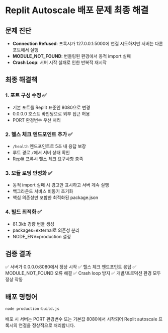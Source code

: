 # Replit Autoscale 배포 문제 최종 해결

## 문제 진단
- **Connection Refused**: 프록시가 127.0.0.1:5000에 연결 시도하지만 서버는 다른 포트에서 실행
- **MODULE_NOT_FOUND**: 번들링된 환경에서 동적 import 실패
- **Crash Loop**: 서버 시작 실패로 인한 반복적 재시작

## 최종 해결책

### 1. 포트 구성 수정 ✅
- 기본 포트를 Replit 표준인 8080으로 변경
- 0.0.0.0 호스트 바인딩으로 외부 접근 허용
- PORT 환경변수 우선 처리

### 2. 헬스 체크 엔드포인트 추가 ✅
- `/health` 엔드포인트로 5초 내 응답 보장
- 루트 경로 `/`에서 서버 상태 확인
- Replit 프록시 헬스 체크 요구사항 충족

### 3. 모듈 로딩 안정화 ✅
- 동적 import 실패 시 경고만 표시하고 서버 계속 실행
- 백그라운드 서비스 비동기 초기화
- 핵심 의존성만 포함한 최적화된 package.json

### 4. 빌드 최적화 ✅
- 81.3kb 경량 번들 생성
- packages=external로 의존성 분리
- NODE_ENV=production 설정

## 검증 결과
✅ 서버가 0.0.0.0:8080에서 정상 시작
✅ 헬스 체크 엔드포인트 응답
✅ MODULE_NOT_FOUND 오류 해결
✅ Crash loop 방지
✅ 개발/프로덕션 환경 모두 정상 작동

## 배포 명령어
```bash
node production-build.js
```

배포 시 서버는 PORT 환경변수 또는 기본값 8080에서 시작되어 Replit autoscale 프록시의 연결을 정상적으로 처리합니다.